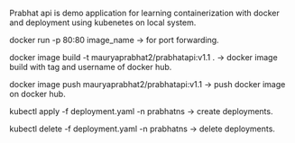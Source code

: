 Prabhat api is demo application for learning containerization with docker and deployment using kubenetes on local system. 

docker run -p 80:80 image_name -> for port forwarding. <br/>

docker image build -t mauryaprabhat2/prabhatapi:v1.1 . -> docker image build with tag and username of docker hub. <br/>

docker image push mauryaprabhat2/prabhatapi:v1.1 -> push docker image on docker hub.<br/>

kubectl apply -f deployment.yaml -n prabhatns -> create deployments.<br/>

kubectl delete -f deployment.yaml -n prabhatns -> delete deployments.<br/>
